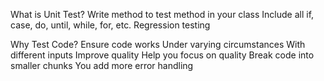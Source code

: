 What is Unit Test?
Write method to test method in your class
Include all if, case, do, until, while, for, etc.
Regression testing

Why Test Code?
Ensure code works
Under varying circumstances
With different inputs
Improve quality
Help you focus on quality
Break code into smaller chunks
You add more error handling


